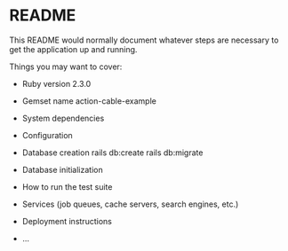 # README

This README would normally document whatever steps are necessary to get the
application up and running.

Things you may want to cover:

* Ruby version
  2.3.0

* Gemset name
  action-cable-example

* System dependencies

* Configuration

* Database creation
  rails db:create
  rails db:migrate

* Database initialization

* How to run the test suite

* Services (job queues, cache servers, search engines, etc.)

* Deployment instructions

* ...
